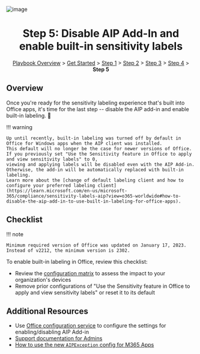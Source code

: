 ![image](https://user-images.githubusercontent.com/43501191/195164735-920ec45a-cd2c-41a1-9d22-6a557ca9ddc3.png)


<h1 align="center">Step 5: Disable AIP Add-In and enable built-in sensitivity labels</h1>

<p align="center">
<a href="https://aka.ms/AIP2MIP/HowTo/GetStarted">Playbook Overview</a> > <a href="../GetStarted">Get Started</a> > <a href="../AIP2MIPStep1">Step 1</a> > <a href="../AIP2MIPStep2">Step 2</a>  > <a href="../AIP2MIPStep3">Step 3</a>  > <a href="../AIP2MIPStep4">Step 4</a> > <b>Step 5</b>
</p>

## Overview
Once you're ready for the sensitivity labeling experience that's built into Office apps, it's time for the last step -- disable the AIP add-in and enable built-in labeling. 🎉

!!! warning

    Up until recently, built-in labeling was turned off by default in Office for Windows apps when the AIP client was installed. 
    This default will no longer be the case for newer versions of Office. 
    If you previously set "Use the Sensitivity feature in Office to apply and view sensitivity labels" to 0, 
    viewing and applying labels will be disabled even with the AIP Add-in. Otherwise, the add-in will be automatically replaced with built-in labeling.
    Learn more about the [change of default labeling client and how to configure your preferred labeling client](https://learn.microsoft.com/en-us/microsoft-365/compliance/sensitivity-labels-aip?view=o365-worldwide#how-to-disable-the-aip-add-in-to-use-built-in-labeling-for-office-apps).


## Checklist

!!! note

    Minimum required version of Office was updated on January 17, 2023. Instead of v2212, the minimum version is 2302.

To enable built-in labeling in Office, review this checklist:

- Review the [configuration matrix](AIPException.md) to assess the impact to your organization's devices
- Remove prior configurations of "Use the Sensitivity feature in Office to apply and view sensitivity labels" or reset it to its default

## Additional Resources

- Use [Office configuration service](https://config.office.com/) to configure the settings for enabling/disabling AIP Add-in
- [Support documentation for Admins](https://learn.microsoft.com/en-us/microsoft-365/compliance/sensitivity-labels-aip)
- [How to use the new `AIPException` config for M365 Apps](AIPException.md)
